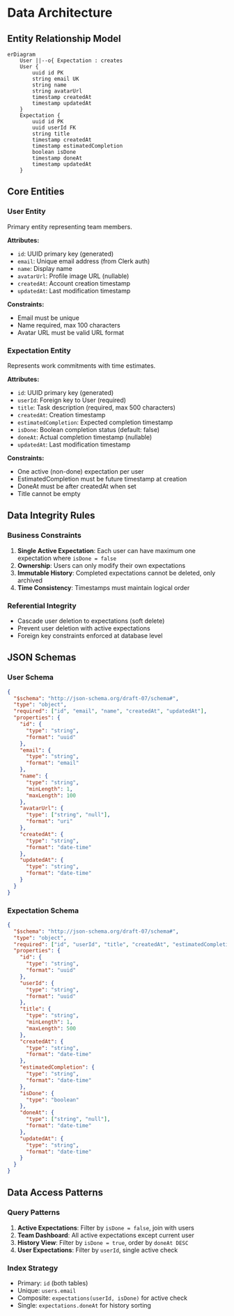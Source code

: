 # Data Architecture

## Entity Relationship Model

```mermaid
erDiagram
    User ||--o{ Expectation : creates
    User {
        uuid id PK
        string email UK
        string name
        string avatarUrl
        timestamp createdAt
        timestamp updatedAt
    }
    Expectation {
        uuid id PK
        uuid userId FK
        string title
        timestamp createdAt
        timestamp estimatedCompletion
        boolean isDone
        timestamp doneAt
        timestamp updatedAt
    }
```

## Core Entities

### User Entity
Primary entity representing team members.

**Attributes:**
- `id`: UUID primary key (generated)
- `email`: Unique email address (from Clerk auth)
- `name`: Display name
- `avatarUrl`: Profile image URL (nullable)
- `createdAt`: Account creation timestamp
- `updatedAt`: Last modification timestamp

**Constraints:**
- Email must be unique
- Name required, max 100 characters
- Avatar URL must be valid URL format

### Expectation Entity
Represents work commitments with time estimates.

**Attributes:**
- `id`: UUID primary key (generated)
- `userId`: Foreign key to User (required)
- `title`: Task description (required, max 500 characters)
- `createdAt`: Creation timestamp
- `estimatedCompletion`: Expected completion timestamp
- `isDone`: Boolean completion status (default: false)
- `doneAt`: Actual completion timestamp (nullable)
- `updatedAt`: Last modification timestamp

**Constraints:**
- One active (non-done) expectation per user
- EstimatedCompletion must be future timestamp at creation
- DoneAt must be after createdAt when set
- Title cannot be empty

## Data Integrity Rules

### Business Constraints
1. **Single Active Expectation**: Each user can have maximum one expectation where `isDone = false`
2. **Ownership**: Users can only modify their own expectations
3. **Immutable History**: Completed expectations cannot be deleted, only archived
4. **Time Consistency**: Timestamps must maintain logical order

### Referential Integrity
- Cascade user deletion to expectations (soft delete)
- Prevent user deletion with active expectations
- Foreign key constraints enforced at database level

## JSON Schemas

### User Schema
```json
{
  "$schema": "http://json-schema.org/draft-07/schema#",
  "type": "object",
  "required": ["id", "email", "name", "createdAt", "updatedAt"],
  "properties": {
    "id": {
      "type": "string",
      "format": "uuid"
    },
    "email": {
      "type": "string",
      "format": "email"
    },
    "name": {
      "type": "string",
      "minLength": 1,
      "maxLength": 100
    },
    "avatarUrl": {
      "type": ["string", "null"],
      "format": "uri"
    },
    "createdAt": {
      "type": "string",
      "format": "date-time"
    },
    "updatedAt": {
      "type": "string",
      "format": "date-time"
    }
  }
}
```

### Expectation Schema
```json
{
  "$schema": "http://json-schema.org/draft-07/schema#",
  "type": "object",
  "required": ["id", "userId", "title", "createdAt", "estimatedCompletion", "isDone", "updatedAt"],
  "properties": {
    "id": {
      "type": "string",
      "format": "uuid"
    },
    "userId": {
      "type": "string",
      "format": "uuid"
    },
    "title": {
      "type": "string",
      "minLength": 1,
      "maxLength": 500
    },
    "createdAt": {
      "type": "string",
      "format": "date-time"
    },
    "estimatedCompletion": {
      "type": "string",
      "format": "date-time"
    },
    "isDone": {
      "type": "boolean"
    },
    "doneAt": {
      "type": ["string", "null"],
      "format": "date-time"
    },
    "updatedAt": {
      "type": "string",
      "format": "date-time"
    }
  }
}
```

## Data Access Patterns

### Query Patterns
1. **Active Expectations**: Filter by `isDone = false`, join with users
2. **Team Dashboard**: All active expectations except current user
3. **History View**: Filter by `isDone = true`, order by `doneAt DESC`
4. **User Expectations**: Filter by `userId`, single active check

### Index Strategy
- Primary: `id` (both tables)
- Unique: `users.email`
- Composite: `expectations(userId, isDone)` for active check
- Single: `expectations.doneAt` for history sorting